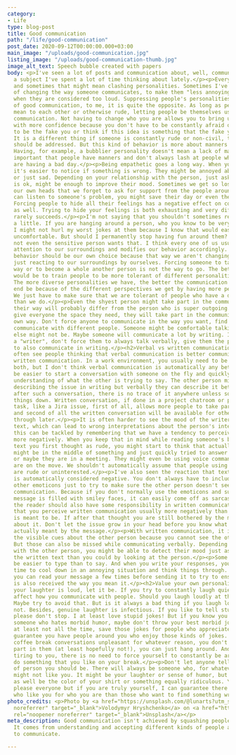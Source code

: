 ```yaml
---
category:
- Life
type: blog-post
title: Good communication
path: "/life/good-communication"
post_date: 2020-09-12T00:00:00.000+03:00
main_image: "/uploads/good-communication.jpg"
listing_image: "/uploads/good-communication-thumb.jpg"
image_alt_text: Speech bubble created with papers
body: <p>I've seen a lot of posts and communication about, well, communication. It's
  a subject I've spent a lot of time thinking about lately.</p><p>Everyone is different
  and sometimes that might mean clashing personalities. Sometimes I've seen the "solution"
  of changing the way someone communicates, to make them "less annoying", for example,
  when they are considered too loud. Suppressing people's personalities is not a sign
  of good communication, to me, it is quite the opposite. As long as people aren't
  mean to each other or otherwise rude, letting people be themselves usually improves
  communication. Not having to change who you are allows you to bring up your ideas
  with more confidence because you don't have to be constantly afraid of forgetting
  to be the fake you or think if this idea is something that the fake you would have.
  It is a different thing if someone is constantly rude or non-civil, those issues
  should be addressed. But this kind of behavior is more about manners than personality.
  Having, for example, a bubblier personality doesn't mean a lack of manners. It is
  important that people have manners and don't always lash at people when they themselves
  are having a bad day.</p><p>Being empathetic goes a long way. When you know someone,
  it's easier to notice if something is wrong. They might be annoyed about something
  or just sad. Depending on your relationship with the person, just asking if everything
  is ok, might be enough to improve their mood. Sometimes we get so lost inside of
  our own heads that we forget to ask for support from the people around us. If you
  can listen to someone's problem, you might save their day or even their whole week.
  Forcing people to hide all their feelings has a negative effect on communication
  as well. Trying to hide your feelings is both exhausting and very difficult and
  rarely succeeds.</p><p>I'm not saying that you shouldn't sometimes restrict yourself
  a little. If you are hanging around a person, who you know to be very sensitive,
  I might not hurl my worst jokes at them because I know that would easily make them
  uncomfortable. But should I permanently stop having fun around them? Of course not,
  not even the sensitive person wants that. I think every one of us usually pays some
  attention to our surroundings and modifies our behavior accordingly. This kind of
  behavior should be our own choice because that way we aren't changing who we are,
  just reacting to our surroundings by ourselves. Forcing someone to talk in a certain
  way or to become a whole another person is not the way to go. The better solution
  would be to train people to be more tolerant of different personalities and people.
  The more diverse personalities we have, the better the communication will in the
  end be because of the different perspectives we get by having more people communicating.
  We just have to make sure that we are tolerant of people who have a different personality
  than we do.</p><p>Even the shyest person might take part in the communication, but
  their way will probably differ from the person who is super outgoing. If we just
  give everyone the space they need, they will take part in the communication in their
  own way. Don't force anyone to communicate in the way you want, find the way to
  communicate with different people. Someone might be comfortable talking, but someone
  else might not be. Maybe someone will communicate a lot by writing. If you have
  a "writer", don't force them to always talk verbally, give them the possibility
  to also communicate in writing.</p><h2>Verbal vs written communication</h2><p>I
  often see people thinking that verbal communication is better communication than
  written communication. In a work environment, you usually need to be able to do
  both, but I don't think verbal communication is automatically any better. It might
  be easier to start a conversation with someone on the fly and quickly get a better
  understanding of what the other is trying to say. The other person might have trouble
  describing the issue in writing but verbally they can describe it better. But often
  after such a conversation, there is no trace of it anywhere unless someone writes
  things down. Written conversation, if done in a project chatroom or project-related
  task, like a Jira issue, first of all, allows more people to take part in the conversation,
  and second of all the written conversation will be available for others to read
  through later.</p><p>It is often harder to see the mood of the writer from written
  text, which can lead to wrong interpretations about the person's intentions. But
  this can be tackled by remembering that we have a tendency to perceive written text
  more negatively. When you keep that in mind while reading someone's brief response
  text you first thought as rude, you might start to think that actually the person
  might be in the middle of something and just quickly tried to answer your message,
  or maybe they are in a meeting. They might even be using voice commands while they
  are on the move. We shouldn't automatically assume that people using brief responses
  are rude or uninterested.</p><p>I've also seen the reaction that text without smilies
  is automatically considered negative. You don't always have to include smileys or
  other emoticons just to try to make sure the other person doesn't see it as negative
  communication. Because if you don't normally use the emoticons and suddenly your
  message is filled with smiley faces, it can easily come off as sarcastic. I think
  the reader should also have some responsibility in written communication. Remember
  that you perceive written communication usually more negatively than what it actually
  is meant to be. If after that thought you are still bothered by the message, ask
  about it. Don't let the issue grow in your head before you know what the other person
  actually meant by the message.</p><p>With written communication, it is easy to miss
  the visible cues about the other person because you cannot see the other person.
  But those can also be missed while communicating verbally. Depending on your relationship
  with the other person, you might be able to detect their mood just as easily from
  the written text than you could by looking at the person.</p><p>Some matters can
  be easier to type than to say. And when you write your responses, you have more
  time to cool down in an annoying situation and think things through. And when writing,
  you can read your message a few times before sending it to try to ensure the message
  is also received the way you mean it.</p><h2>Value your own personality</h2><p>If
  your laughter is loud, let it be. If you try to constantly laugh quietly, it will
  affect how you communicate with people. Should you laugh loudly at the library?
  Maybe try to avoid that. But is it always a bad thing if you laugh loudly? Definitely
  not. Besides, genuine laughter is infectious. If you like to tell stupid jokes,
  please don't stop. I at least love stupid jokes! But if you know you are around
  someone who hates morbid humor, maybe don't throw your best morbid jokes at them,
  at least not all the time, save those jokes for people who appreciate them, I can
  guarantee you have people around you who enjoy those kinds of jokes. If you find
  coffee break conversations unpleasant for whatever reason, you don't need to take
  part in them (at least hopefully not!), you can just hang around. And if that is
  tiring to you, there is no need to force yourself to constantly be around people,
  do something that you like on your break.</p><p>Don't let anyone tell you what kind
  of person you should be. There will always be someone who, for whatever reason,
  might not like you. It might be your laughter or sense of humor, but it might just
  as well be the color of your shirt or something equally ridiculous. You cannot always
  please everyone but if you are truly yourself, I can guarantee there are more people
  who like you for who you are than those who want to find something wrong with you.</p>
photo_credits: <p>Photo by <a href="https://unsplash.com/@lunarts?utm_source=unsplash&amp;utm_medium=referral&amp;utm_content=creditCopyText"  rel="noopener
  noreferrer" target="_blank">Volodymyr Hryshchenko</a> on <a href="https://unsplash.com/?utm_source=unsplash&amp;utm_medium=referral&amp;utm_content=creditCopyText"
  rel="noopener noreferrer" target="_blank">Unsplash</a></p>
meta_description: Good communication isn't achieved by squashing people's personalities.
  It comes from understanding and accepting different kinds of people and their ways
  to communicate.

---
```

